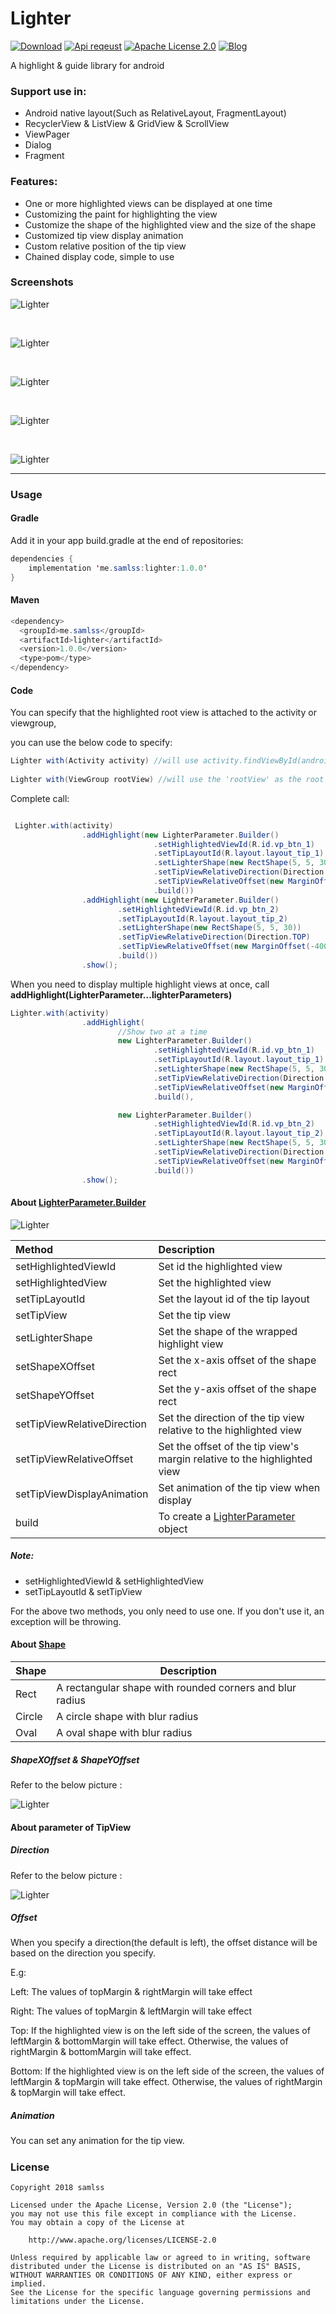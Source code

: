 # Lighter
[![Download](https://api.bintray.com/packages/samlss/maven/lighter/images/download.svg)](https://bintray.com/samlss/maven/lighter/_latestVersion)   [![Api reqeust](https://img.shields.io/badge/API-14+-brightgreen.svg?style=flat)](https://android-arsenal.com/api?level=14#l14)    [![Apache License 2.0](https://img.shields.io/hexpm/l/plug.svg)](https://github.com/samlss/Lighter/blob/master/LICENSE)  [![Blog](https://img.shields.io/badge/samlss-blog-orange.svg)](https://blog.csdn.net/Samlss)

A highlight & guide library for android

### Support use in:
- Android native layout(Such as RelativeLayout, FragmentLayout)
- RecyclerView & ListView & GridView & ScrollView
- ViewPager
- Dialog
- Fragment

### Features:

- One or more highlighted views can be displayed at one time
- Customizing the paint for highlighting the view
- Customize the shape of the highlighted view and the size of the shape
- Customized tip view display animation
- Custom relative position of the tip view
- Chained display code, simple to use

### Screenshots

![Lighter](https://github.com/samlss/Lighter/blob/master/screenshots/screenshot1.gif)

<br>

![Lighter](https://github.com/samlss/Lighter/blob/master/screenshots/screenshot2.gif)

<br>

![Lighter](https://github.com/samlss/Lighter/blob/master/screenshots/screenshot3.gif)

<br>

![Lighter](https://github.com/samlss/Lighter/blob/master/screenshots/screenshot4.gif)

<br>

![Lighter](https://github.com/samlss/Lighter/blob/master/screenshots/screenshot5.png)

------
### Usage

#### Gradle
Add it in your app build.gradle at the end of repositories:
  ```java
  dependencies {
      implementation 'me.samlss:lighter:1.0.0'
  }
  ```

#### Maven
```java
<dependency>
  <groupId>me.samlss</groupId>
  <artifactId>lighter</artifactId>
  <version>1.0.0</version>
  <type>pom</type>
</dependency>
```

#### Code

You can specify that the highlighted root view is attached to the activity or viewgroup,

you can use the below code to specify:

```java
Lighter with(Activity activity) //will use activity.findViewById(android.R.id.content) as the root view
    
Lighter with(ViewGroup rootView) //will use the 'rootView' as the root view
```

Complete call:

```java

 Lighter.with(activity)
                .addHighlight(new LighterParameter.Builder()
                                .setHighlightedViewId(R.id.vp_btn_1)
                                .setTipLayoutId(R.layout.layout_tip_1)
                                .setLighterShape(new RectShape(5, 5, 30))
                                .setTipViewRelativeDirection(Direction.BOTTOM)
                                .setTipViewRelativeOffset(new MarginOffset(150, 0, 30, 0))
                                .build())
                .addHighlight(new LighterParameter.Builder()
                        .setHighlightedViewId(R.id.vp_btn_2)
                        .setTipLayoutId(R.layout.layout_tip_2)
                        .setLighterShape(new RectShape(5, 5, 30))
                        .setTipViewRelativeDirection(Direction.TOP)
                        .setTipViewRelativeOffset(new MarginOffset(-400, 0, 0, 30))
                        .build())
                .show();
```



When you need to display multiple highlight views at once, call **addHighlight(LighterParameter...lighterParameters)**

```java
Lighter.with(activity)
                .addHighlight(
                        //Show two at a time
                        new LighterParameter.Builder()
                                .setHighlightedViewId(R.id.vp_btn_1)
                                .setTipLayoutId(R.layout.layout_tip_1)
                                .setLighterShape(new RectShape(5, 5, 30))
                                .setTipViewRelativeDirection(Direction.BOTTOM)
                                .setTipViewRelativeOffset(new MarginOffset(150, 0, 30, 0))
                                .build(),

                        new LighterParameter.Builder()
                                .setHighlightedViewId(R.id.vp_btn_2)
                                .setTipLayoutId(R.layout.layout_tip_2)
                                .setLighterShape(new RectShape(5, 5, 30))
                                .setTipViewRelativeDirection(Direction.TOP)
                                .setTipViewRelativeOffset(new MarginOffset(-400, 0, 0, 30))
                                .build())
                .show();
```

#### About [LighterParameter.Builder](https://github.com/samlss/Lighter/blob/master/lighter/src/main/java/me/samlss/lighter/parameter/LighterParameter.java)

![Lighter](https://github.com/samlss/Lighter/blob/master/screenshots/screenshot6.png)



| Method                      | Description                                                  |
| :-------------------------- | :----------------------------------------------------------- |
| setHighlightedViewId        | Set id the highlighted view                                  |
| setHighlightedView          | Set the highlighted view                                     |
| setTipLayoutId              | Set the layout id of the tip layout                          |
| setTipView                  | Set the tip view                                             |
| setLighterShape             | Set the shape of the wrapped highlight view                  |
| setShapeXOffset             | Set the x-axis offset of the shape rect                      |
| setShapeYOffset             | Set the y-axis offset of the shape rect                      |
| setTipViewRelativeDirection | Set the direction of the tip view relative to the highlighted view |
| setTipViewRelativeOffset    | Set the offset of the tip view's margin relative to the highlighted view |
| setTipViewDisplayAnimation  | Set animation of the tip view when display                   |
| build                       | To create a [LighterParameter]() object                      |

##### Note:

- setHighlightedViewId & setHighlightedView 
- setTipLayoutId & setTipView

For the above two methods, you only need to use one. If you don't use it,  an exception will be throwing.

#### About [Shape](https://github.com/samlss/Lighter/tree/master/lighter/src/main/java/me/samlss/lighter/shape)

| Shape  | Description                                              |
| ------ | -------------------------------------------------------- |
| Rect   | A rectangular shape with rounded corners and blur radius |
| Circle | A circle shape with blur radius                          |
| Oval   | A oval shape with blur radius                            |



##### ShapeXOffset & ShapeYOffset

Refer to the below picture :

![Lighter](https://github.com/samlss/Lighter/blob/master/screenshots/screenshot6.png)



#### About parameter of TipView

##### Direction

Refer to the below picture :

![Lighter](https://github.com/samlss/Lighter/blob/master/screenshots/screenshot7.png)

##### Offset

When you specify a direction(the default is left),  the offset distance will be based on the direction you specify.

E.g:

Left: The values of topMargin & rightMargin will take effect

Right: The values of topMargin & leftMargin will take effect

Top:  If the highlighted view is on the left side of the screen, the values of leftMargin & bottomMargin will take effect. Otherwise, the values of rightMargin & bottomMargin will take effect.

Bottom: If the highlighted view is on the left side of the screen, the values of leftMargin & topMargin will take effect. Otherwise, the values of rightMargin & topMargin will take effect.

##### Animation

You can set any animation for the tip view.

##### 


### License

```
Copyright 2018 samlss

Licensed under the Apache License, Version 2.0 (the "License");
you may not use this file except in compliance with the License.
You may obtain a copy of the License at

    http://www.apache.org/licenses/LICENSE-2.0

Unless required by applicable law or agreed to in writing, software
distributed under the License is distributed on an "AS IS" BASIS,
WITHOUT WARRANTIES OR CONDITIONS OF ANY KIND, either express or implied.
See the License for the specific language governing permissions and
limitations under the License.
```
